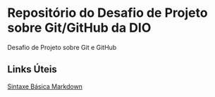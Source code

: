 # Repositório do Desafio de Projeto sobre Git/GitHub da DIO
Desafio de Projeto sobre Git e GitHub

## Links Úteis
[Sintaxe Básica Markdown](https://www.markdownguide.org/basic-syntax/)
